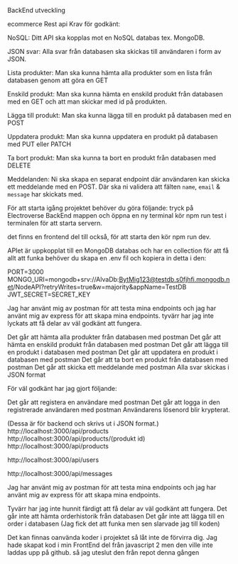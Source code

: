 BackEnd utveckling

ecommerce Rest api
Krav för godkänt:

NoSQL: Ditt API ska kopplas mot en NoSQL databas tex. MongoDB.

JSON svar: Alla svar från databasen ska skickas till användaren i form av JSON.

Lista produkter: Man ska kunna hämta alla produkter som en lista från databasen genom att göra en GET

Enskild produkt: Man ska kunna hämta en enskild produkt från databasen med en GET och att man skickar med id på produkten.

Lägga till produkt: Man ska kunna lägga till en produkt på databasen med en POST

Uppdatera produkt: Man ska kunna uppdatera en produkt på databasen med PUT eller PATCH

Ta bort produkt: Man ska kunna ta bort en produkt från databasen med DELETE

Meddelanden: Ni ska skapa en separat endpoint där användaren kan skicka ett meddelande med en POST. Där ska ni validera att fälten `name`, `email` & `message` har skickats med.


För att starta igång projektet behöver du göra följande:
tryck på Electroverse BackEnd mappen och öppna en ny terminal
kör npm run test i terminalen för att starta servern.

det finns en frontend del till också, för att starta den kör npm run dev.

APIet är uppkopplat till en MongoDB databas och har en collection
för att få allt att funka behöver du skapa en .env fil
och kopiera in detta i den:

PORT=3000
MONGO_URI=mongodb+srv://AlvaDb:BytMig123@testdb.s0fjhfi.mongodb.net/NodeAPI?retryWrites=true&w=majority&appName=TestDB
JWT_SECRET=SECRET_KEY



Jag har använt mig av postman för att testa mina endpoints och jag har använt mig av express för att skapa mina endpoints.
tyvärr har jag inte lyckats att få delar av väl godkänt att fungera.


Det går att hämta alla produkter från databasen med postman
Det går att hämta en enskild produkt från databasen med postman
Det går att lägga till en produkt i databasen med postman
Det går att uppdatera en produkt i databasen med postman
Det går att ta bort en produkt från databasen med postman
Det går att skicka ett meddelande med postman
Alla svar skickas i JSON format


För väl godkänt har jag gjort följande:

Det går att registera en användare med postman
Det går att logga in den registrerade användaren med postman
Användarens lösenord blir krypterat.

(Dessa är för backend och skrivs ut i JSON format.)
http://localhost:3000/api/products
http://localhost:3000/api/products/(produkt id)
http://localhost:3000/api/products

http://localhost:3000/api/users


http://localhost:3000/api/messages

Jag har använt mig av postman för att testa mina endpoints och jag har använt mig av express för att skapa mina endpoints.

Tyvärr har jag inte hunnit färdigt att få delar av väl godkänt att fungera.
Det går inte att hämta orderhistorik från databasen
Det går inte att lägga till en order i databasen
(Jag fick det att funka men sen slarvade jag till koden)


Det kan finnas oanvända koder i projektet så låt inte de förvirra dig.
Jag hade skapat kod i min FrontEnd del från javascript 2 men den ville inte laddas upp på github. så jag uteslut den från repot denna gången
